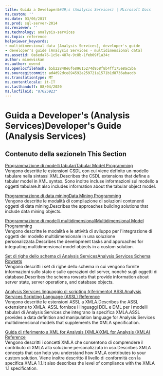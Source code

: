 ```yaml
---
title: Guida a Developer&#39;s (Analysis Services) | Microsoft Docs
ms.custom: ''
ms.date: 03/06/2017
ms.prod: sql-server-2014
ms.reviewer: ''
ms.technology: analysis-services
ms.topic: reference
helpviewer_keywords:
- multidimensional data [Analysis Services], developer's guide
- developer's guide [Analysis Services - multidimensional data]
ms.assetid: 0a6eda76-1c5e-487e-9c8b-1feb09f1a34c
author: minewiskan
ms.author: owend
ms.openlocfilehash: b5b22848e6f689615274d958f8b4ff175e8ac5ba
ms.sourcegitcommit: ad4d92dce894592a259721a1571b1d8736abacdb
ms.translationtype: MT
ms.contentlocale: it-IT
ms.lasthandoff: 08/04/2020
ms.locfileid: "87625923"
---
```

# <a name="developer39s-guide-analysis-services"></a><span data-ttu-id="f9c52-102">Guida a Developer&#39;s (Analysis Services)</span><span class="sxs-lookup"><span data-stu-id="f9c52-102">Developer&#39;s Guide (Analysis Services)</span></span>
    
## <a name="in-this-section"></a><span data-ttu-id="f9c52-103">Contenuto della sezione</span><span class="sxs-lookup"><span data-stu-id="f9c52-103">In This Section</span></span>  
 [<span data-ttu-id="f9c52-104">Programmazione di modelli tabulari</span><span class="sxs-lookup"><span data-stu-id="f9c52-104">Tabular Model Programming</span></span>](tabular-model-programming-compatibility-levels-1050-1103/tabular-model-programming-for-compatibility-levels-1050-through-1103.md)  
 <span data-ttu-id="f9c52-105">Vengono descritte le estensioni CSDL con cui viene definito un modello tabulare nella sintassi XML.</span><span class="sxs-lookup"><span data-stu-id="f9c52-105">Describes the CSDL extensions that define a tabular model in XML syntax.</span></span> <span data-ttu-id="f9c52-106">Sono inoltre incluse informazioni sul modello a oggetti tabulare.</span><span class="sxs-lookup"><span data-stu-id="f9c52-106">It also includes information about the tabular object model.</span></span>  
  
 [<span data-ttu-id="f9c52-107">Programmazione di data mining</span><span class="sxs-lookup"><span data-stu-id="f9c52-107">Data Mining Programming</span></span>](dev-guide/data-mining-programming.md)  
 <span data-ttu-id="f9c52-108">Vengono descritte le modalità di compilazione di soluzioni contenenti oggetti di data mining.</span><span class="sxs-lookup"><span data-stu-id="f9c52-108">Describes the approaches building solutions that include data mining objects.</span></span>  
  
 [<span data-ttu-id="f9c52-109">Programmazione di modelli multidimensionali</span><span class="sxs-lookup"><span data-stu-id="f9c52-109">Multidimensional Model Programming</span></span>](multidimensional-models/multidimensional-model-programming.md)  
 <span data-ttu-id="f9c52-110">Vengono descritte le modalità e le attività di sviluppo per l'integrazione di oggetti del modello multidimensionale in una soluzione personalizzata.</span><span class="sxs-lookup"><span data-stu-id="f9c52-110">Describes the development tasks and approaches for integrating multidimensional model objects in a custom solution.</span></span>  
  
 [<span data-ttu-id="f9c52-111">Set di righe dello schema di Analysis Services</span><span class="sxs-lookup"><span data-stu-id="f9c52-111">Analysis Services Schema Rowsets</span></span>](https://docs.microsoft.com/bi-reference/schema-rowsets/analysis-services-schema-rowsets)  
 <span data-ttu-id="f9c52-112">Vengono descritti i set di righe dello schema in cui vengono fornite informazioni sullo stato e sulle operazioni del server, nonché sugli oggetti di database.</span><span class="sxs-lookup"><span data-stu-id="f9c52-112">Describes the schema rowsets that provide information about server state, server operations, and database objects.</span></span>  
  
 [<span data-ttu-id="f9c52-113">Analysis Services linguaggio di scripting &#40;riferimento&#41; ASSL</span><span class="sxs-lookup"><span data-stu-id="f9c52-113">Analysis Services Scripting Language &#40;ASSL&#41; Reference</span></span>](https://docs.microsoft.com/bi-reference/assl/analysis-services-scripting-language-assl-for-xmla)  
 <span data-ttu-id="f9c52-114">Vengono descritte le estensioni ASSL a XMLA.</span><span class="sxs-lookup"><span data-stu-id="f9c52-114">Describes the ASSL extensions to XMLA.</span></span> <span data-ttu-id="f9c52-115">ASSL fornisce i linguaggi DDL e DML per i modelli tabulari di Analysis Services che integrano la specifica XMLA.</span><span class="sxs-lookup"><span data-stu-id="f9c52-115">ASSL provides a data definition and manipulation language for Analysis Services multidimensional models that supplements the XMLA specification.</span></span>  
  
 [<span data-ttu-id="f9c52-116">Guida di riferimento a XML for Analysis &#40;XMLA&#41;</span><span class="sxs-lookup"><span data-stu-id="f9c52-116">XML for Analysis  &#40;XMLA&#41; Reference</span></span>](https://docs.microsoft.com/bi-reference/xmla/xml-for-analysis-xmla-reference)  
 <span data-ttu-id="f9c52-117">Vengono descritti i concetti XMLA che consentono di comprendere il contributo di XMLA alla soluzione personalizzata in uso.</span><span class="sxs-lookup"><span data-stu-id="f9c52-117">Describes XMLA concepts that can help you understand how XMLA contributes to your custom solution.</span></span> <span data-ttu-id="f9c52-118">Viene inoltre descritto il livello di conformità con la specifica XMLA 1.1.</span><span class="sxs-lookup"><span data-stu-id="f9c52-118">It also describes the level of compliance with the XMLA 1.1 specification.</span></span>  
  
  

